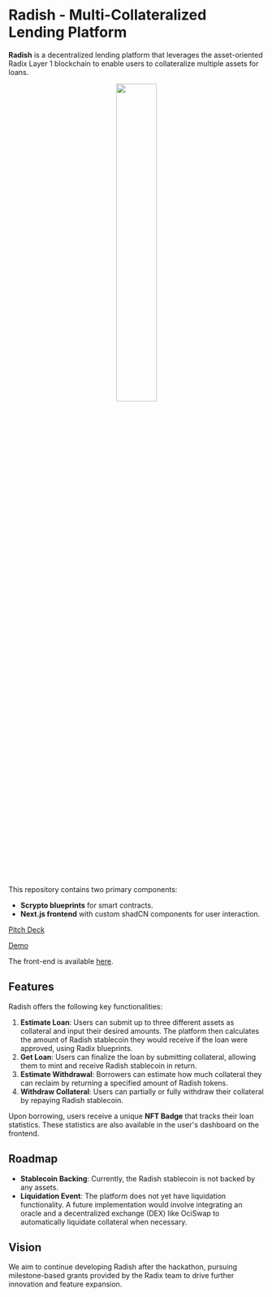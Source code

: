 
# Radish - Multi-Collateralized Lending Platform

**Radish** is a decentralized lending platform that leverages the asset-oriented Radix Layer 1 blockchain to enable users to collateralize multiple assets for loans.

<div align="center">
<img width="40%" src=https://github.com/user-attachments/assets/51eb3590-b29d-470f-9ceb-bc00bcb40453/>
</div>

This repository contains two primary components: 
- **Scrypto blueprints** for smart contracts.
- **Next.js frontend** with custom shadCN components for user interaction.

[Pitch Deck](https://docs.google.com/presentation/d/1cyRt_FNlBnn0lmo-lSLnMutafHp2g7d_hWwUQlDiL-Q/edit?usp=sharing)

[Demo](youtube.com)

The front-end is available [here](https://radish.on-fleek.app/).

## Features

Radish offers the following key functionalities:
1. **Estimate Loan**: Users can submit up to three different assets as collateral and input their desired amounts. The platform then calculates the amount of Radish stablecoin they would receive if the loan were approved, using Radix blueprints.
2. **Get Loan**: Users can finalize the loan by submitting collateral, allowing them to mint and receive Radish stablecoin in return.
3. **Estimate Withdrawal**: Borrowers can estimate how much collateral they can reclaim by returning a specified amount of Radish tokens.
4. **Withdraw Collateral**: Users can partially or fully withdraw their collateral by repaying Radish stablecoin.

Upon borrowing, users receive a unique **NFT Badge** that tracks their loan statistics. These statistics are also available in the user's dashboard on the frontend.

## Roadmap

- **Stablecoin Backing**: Currently, the Radish stablecoin is not backed by any assets.
- **Liquidation Event**: The platform does not yet have liquidation functionality. A future implementation would involve integrating an oracle and a decentralized exchange (DEX) like OciSwap to automatically liquidate collateral when necessary.

## Vision

We aim to continue developing Radish after the hackathon, pursuing milestone-based grants provided by the Radix team to drive further innovation and feature expansion.
